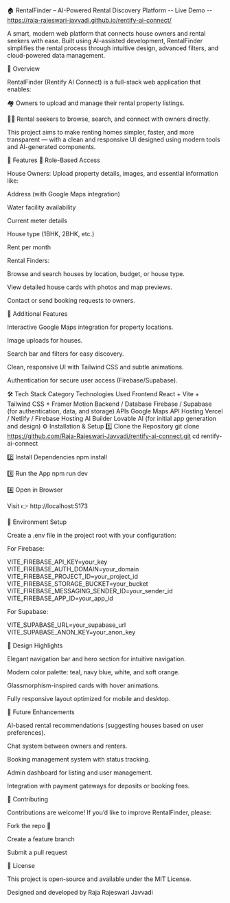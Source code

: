 🏠 RentalFinder – AI-Powered Rental Discovery Platform  -- Live Demo -- https://raja-rajeswari-javvadi.github.io/rentify-ai-connect/

A smart, modern web platform that connects house owners and rental seekers with ease. Built using AI-assisted development, RentalFinder simplifies the rental process through intuitive design, advanced filters, and cloud-powered data management.

🌟 Overview

RentalFinder (Rentify AI Connect) is a full-stack web application that enables:

🏘️ Owners to upload and manage their rental property listings.

👩‍💼 Rental seekers to browse, search, and connect with owners directly.

This project aims to make renting homes simpler, faster, and more transparent — with a clean and responsive UI designed using modern tools and AI-generated components.

🚀 Features
👤 Role-Based Access

House Owners:
Upload property details, images, and essential information like:

Address (with Google Maps integration)

Water facility availability

Current meter details

House type (1BHK, 2BHK, etc.)

Rent per month

Rental Finders:

Browse and search houses by location, budget, or house type.

View detailed house cards with photos and map previews.

Contact or send booking requests to owners.

🧩 Additional Features

Interactive Google Maps integration for property locations.

Image uploads for houses.

Search bar and filters for easy discovery.

Clean, responsive UI with Tailwind CSS and subtle animations.

Authentication for secure user access (Firebase/Supabase).

🛠️ Tech Stack
Category	Technologies Used
Frontend	React + Vite + Tailwind CSS + Framer Motion
Backend / Database	Firebase / Supabase (for authentication, data, and storage)
APIs	Google Maps API
Hosting	Vercel / Netlify / Firebase Hosting
AI Builder	Lovable AI (for initial app generation and design)
⚙️ Installation & Setup
1️⃣ Clone the Repository
git clone https://github.com/Raja-Rajeswari-Javvadi/rentify-ai-connect.git
cd rentify-ai-connect

2️⃣ Install Dependencies
npm install

3️⃣ Run the App
npm run dev

4️⃣ Open in Browser

Visit 👉 http://localhost:5173

🔐 Environment Setup

Create a .env file in the project root with your configuration:

For Firebase:

VITE_FIREBASE_API_KEY=your_key
VITE_FIREBASE_AUTH_DOMAIN=your_domain
VITE_FIREBASE_PROJECT_ID=your_project_id
VITE_FIREBASE_STORAGE_BUCKET=your_bucket
VITE_FIREBASE_MESSAGING_SENDER_ID=your_sender_id
VITE_FIREBASE_APP_ID=your_app_id


For Supabase:

VITE_SUPABASE_URL=your_supabase_url
VITE_SUPABASE_ANON_KEY=your_anon_key

🎨 Design Highlights

Elegant navigation bar and hero section for intuitive navigation.

Modern color palette: teal, navy blue, white, and soft orange.

Glassmorphism-inspired cards with hover animations.

Fully responsive layout optimized for mobile and desktop.

🧠 Future Enhancements

AI-based rental recommendations (suggesting houses based on user preferences).

Chat system between owners and renters.

Booking management system with status tracking.

Admin dashboard for listing and user management.

Integration with payment gateways for deposits or booking fees.

🤝 Contributing

Contributions are welcome!
If you’d like to improve RentalFinder, please:

Fork the repo 🍴

Create a feature branch

Submit a pull request

📜 License

This project is open-source and available under the MIT License.

Designed and developed by Raja Rajeswari Javvadi
